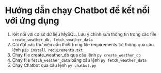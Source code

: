 # Hướng dẫn chạy Chatbot để kết nối với ứng dụng
<ol>
  <li>Kết nối với cơ sở dữ liệu MySQL. Lưu ý chỉnh sửa thông tin trong các file <code>create_weather_db, fetch_weather_data</code></li>
  <li>Cài đặt các thư viện cần thiết trong file requirements.txt thông qua câu lệnh
  <code>pip install requirements.txt</code></li>
  <li>Chạy file create_weather_db qua câu lệnh <code>py create_weather_db</code></li>
  <li>Chạy file <code>fetch_weather_data</code> bằng câu lệnh <code>py fetch_weather_data</code> </li>
  <li>Chạy Chatbot qua câu lệnh <code>py chatbot.py</code></li>
  
</ol>
